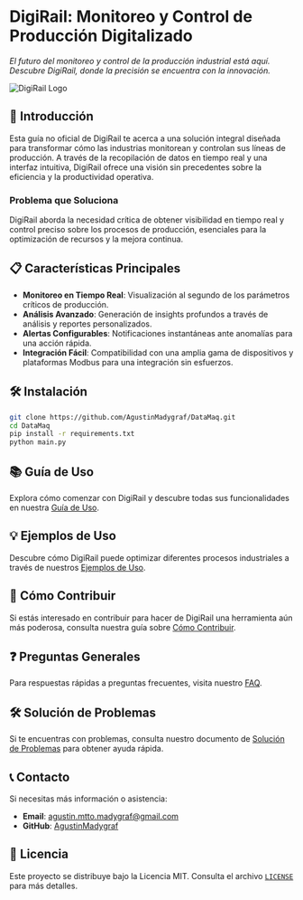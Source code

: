# DigiRail: Monitoreo y Control de Producción Digitalizado

_El futuro del monitoreo y control de la producción industrial está aquí. Descubre DigiRail, donde la precisión se encuentra con la innovación._

![DigiRail Logo](https://github.com/AgustinMadygraf/DigiRail/blob/main/SCR/config/logo.ico)

## 🚀 Introducción

Esta guía no oficial de DigiRail te acerca a una solución integral diseñada para transformar cómo las industrias monitorean y controlan sus líneas de producción. A través de la recopilación de datos en tiempo real y una interfaz intuitiva, DigiRail ofrece una visión sin precedentes sobre la eficiencia y la productividad operativa.

### Problema que Soluciona

DigiRail aborda la necesidad crítica de obtener visibilidad en tiempo real y control preciso sobre los procesos de producción, esenciales para la optimización de recursos y la mejora continua.

## 📋 Características Principales

- **Monitoreo en Tiempo Real**: Visualización al segundo de los parámetros críticos de producción.
- **Análisis Avanzado**: Generación de insights profundos a través de análisis y reportes personalizados.
- **Alertas Configurables**: Notificaciones instantáneas ante anomalías para una acción rápida.
- **Integración Fácil**: Compatibilidad con una amplia gama de dispositivos y plataformas Modbus para una integración sin esfuerzos.

## 🛠 Instalación

```bash
git clone https://github.com/AgustinMadygraf/DataMaq.git
cd DataMaq
pip install -r requirements.txt
python main.py
```

## 📚 Guía de Uso

Explora cómo comenzar con DigiRail y descubre todas sus funcionalidades en nuestra [Guía de Uso](https://github.com/AgustinMadygraf/DigiRail/blob/main/DOCS/quickguide.md).

## 💡 Ejemplos de Uso

Descubre cómo DigiRail puede optimizar diferentes procesos industriales a través de nuestros [Ejemplos de Uso](https://github.com/AgustinMadygraf/DigiRail/blob/main/DOCS/example.md).

## 🤝 Cómo Contribuir

Si estás interesado en contribuir para hacer de DigiRail una herramienta aún más poderosa, consulta nuestra guía sobre [Cómo Contribuir](https://github.com/AgustinMadygraf/DigiRail/blob/main/DOCS/contribution_guide.md).

## ❓ Preguntas Generales

Para respuestas rápidas a preguntas frecuentes, visita nuestro [FAQ](https://github.com/AgustinMadygraf/DigiRail/blob/main/DOCS/faq.md).

## 🛠 Solución de Problemas

Si te encuentras con problemas, consulta nuestro documento de [Solución de Problemas](https://github.com/AgustinMadygraf/DigiRail/blob/main/DOCS/troubleshooting.md) para obtener ayuda rápida.

## 📞 Contacto

Si necesitas más información o asistencia:
- **Email**: agustin.mtto.madygraf@gmail.com
- **GitHub**: [AgustinMadygraf](https://github.com/AgustinMadygraf)

## 📄 Licencia

Este proyecto se distribuye bajo la Licencia MIT. Consulta el archivo [`LICENSE`](https://github.com/AgustinMadygraf/DigiRail/blob/main/DOCS/license.md) para más detalles.